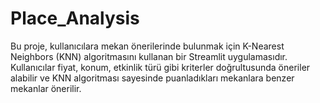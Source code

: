 # Place_Analysis
Bu proje, kullanıcılara mekan önerilerinde bulunmak için K-Nearest Neighbors (KNN) algoritmasını kullanan bir Streamlit uygulamasıdır. Kullanıcılar fiyat, konum, etkinlik türü gibi kriterler doğrultusunda öneriler alabilir ve KNN algoritması sayesinde puanladıkları mekanlara benzer mekanlar önerilir.
